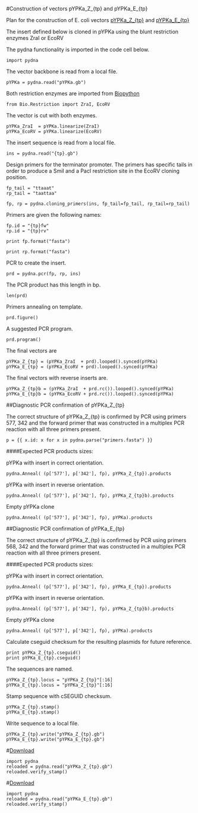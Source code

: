 #Construction of vectors pYPKa_Z_{tp} and pYPKa_E_{tp}

Plan for the construction of E. coli vectors [pYPKa_Z_{tp}](pYPKa_Z_{tp}.gb) and [pYPKa_E_{tp}](pYPKa_E_{tp}.gb)

The insert defined below is cloned in pYPKa using the blunt restriction enzymes ZraI or EcoRV

The pydna functionality is imported in the code cell below.

	import pydna

The vector backbone is read from a local file.

	pYPKa = pydna.read("pYPKa.gb")

Both restriction enzymes are imported from [Biopython](http://biopython.org/wiki/Main_Page)

	from Bio.Restriction import ZraI, EcoRV

The vector is cut with both enzymes.

	pYPKa_ZraI  = pYPKa.linearize(ZraI)
	pYPKa_EcoRV = pYPKa.linearize(EcoRV)

The insert sequence is read from a local file.

	ins = pydna.read("{tp}.gb")

Design primers for the terminator promoter. The primers has specific tails in order to produce a SmiI and a PacI restriction site
in the EcoRV cloning position.

	fp_tail = "ttaaat"
	rp_tail = "taattaa"

	fp, rp = pydna.cloning_primers(ins, fp_tail=fp_tail, rp_tail=rp_tail)

Primers are given the following names:

	fp.id = "{tp}fw"
	rp.id = "{tp}rv"

	print fp.format("fasta")

	print rp.format("fasta")

PCR to create the insert.

	prd = pydna.pcr(fp, rp, ins)

The PCR product has this length in bp.

	len(prd)

Primers annealing on template.

	prd.figure()

A suggested PCR program.

	prd.program()

The final vectors are

	pYPKa_Z_{tp} = (pYPKa_ZraI  + prd).looped().synced(pYPKa)
	pYPKa_E_{tp} = (pYPKa_EcoRV + prd).looped().synced(pYPKa)

The final vectors with reverse inserts are.

	pYPKa_Z_{tp}b = (pYPKa_ZraI  + prd.rc()).looped().synced(pYPKa)
	pYPKa_E_{tp}b = (pYPKa_EcoRV + prd.rc()).looped().synced(pYPKa)

##Diagnostic PCR confirmation of pYPKa_Z_{tp}

The correct structure of pYPKa_Z_{tp} is confirmed by PCR using primers
577, 342 and the forward primer that was constructed in a multiplex PCR
 reaction with all three primers present.

	p = {{ x.id: x for x in pydna.parse("primers.fasta") }}

####Expected PCR products sizes:

pYPKa with insert in correct orientation.

    pydna.Anneal( (p['577'], p['342'], fp), pYPKa_Z_{tp}).products

pYPKa with insert in reverse orientation.

    pydna.Anneal( (p['577'], p['342'], fp), pYPKa_Z_{tp}b).products

Empty pYPKa clone

    pydna.Anneal( (p['577'], p['342'], fp), pYPKa).products

##Diagnostic PCR confirmation of pYPKa_E_{tp}

The correct structure of pYPKa_Z_{tp} is confirmed by PCR using primers
568, 342 and the forward primer that was constructed in a multiplex PCR
 reaction with all three primers present.

####Expected PCR products sizes:

pYPKa with insert in correct orientation.

    pydna.Anneal( (p['577'], p['342'], fp), pYPKa_E_{tp}).products

pYPKa with insert in reverse orientation.

    pydna.Anneal( (p['577'], p['342'], fp), pYPKa_Z_{tp}b).products

Empty pYPKa clone

    pydna.Anneal( (p['577'], p['342'], fp), pYPKa).products

Calculate cseguid checksum for the resulting plasmids for future reference.

	print pYPKa_Z_{tp}.cseguid()
	print pYPKa_E_{tp}.cseguid()

The sequences are named.

	pYPKa_Z_{tp}.locus = "pYPKa_Z_{tp}"[:16]
	pYPKa_E_{tp}.locus = "pYPKa_Z_{tp}"[:16]

Stamp sequence with cSEGUID checksum.

	pYPKa_Z_{tp}.stamp()
	pYPKa_E_{tp}.stamp()

Write sequence to a local file.

	pYPKa_Z_{tp}.write("pYPKa_Z_{tp}.gb")
	pYPKa_E_{tp}.write("pYPKa_E_{tp}.gb")

#[Download](pYPKa_Z_{tp}.gb)

	import pydna
	reloaded = pydna.read("pYPKa_Z_{tp}.gb")
	reloaded.verify_stamp()

#[Download](pYPKa_Z_{tp}.gb)

	import pydna
	reloaded = pydna.read("pYPKa_E_{tp}.gb")
	reloaded.verify_stamp()

